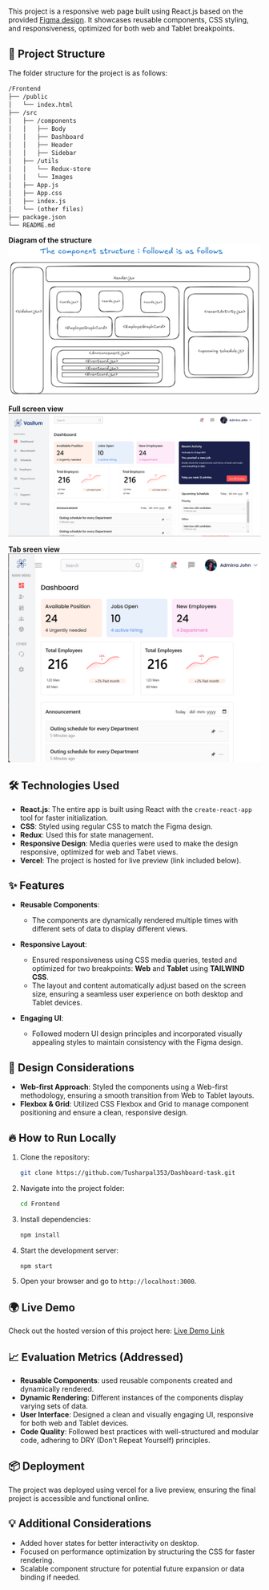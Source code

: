 



#

This project is a responsive web page built using React.js based on the provided [Figma design](https://tinyurl.com/mv5erx9j). It showcases reusable components, CSS styling, and responsiveness, optimized for both web and Tablet breakpoints. 

## 🚀 Project Structure

The folder structure for the project is as follows:

```
/Frontend
├── /public
│   └── index.html
├── /src
│   ├── /components
│   │   ├── Body
│   │   ├── Dashboard
│   │   ├── Header
│   │   ├── Sidebar
│   ├── /utils
│   │   └── Redux-store
│   │   └── Images
│   ├── App.js
│   ├── App.css
│   ├── index.js
│   └── (other files)
├── package.json
└── README.md
```

**Diagram of the structure**
![alt text](image-2.png)

**Full screen view**
![alt text](image-3.png)

**Tab sreen view**
![alt text](image-4.png)

## 🛠️ Technologies Used

- **React.js**: The entire app is built using React with the `create-react-app` tool for faster initialization.
- **CSS**: Styled using regular CSS to match the Figma design.
- **Redux**: Used this for state management.
- **Responsive Design**: Media queries were used to make the design responsive, optimized for web and Tabet views.
- **Vercel**: The project is hosted for live preview (link included below).


## ✨ Features

- **Reusable Components**: 

    - The components are dynamically rendered multiple times with different sets of data to display different views.
  
- **Responsive Layout**:
    - Ensured responsiveness using CSS media queries, tested and optimized for two breakpoints: **Web** and **Tablet** using **TAILWIND CSS**.
    - The layout and content automatically adjust based on the screen size, ensuring a seamless user experience on both desktop and Tablet devices.
  
- **Engaging UI**:
    - Followed modern UI design principles and incorporated visually appealing styles to maintain consistency with the Figma design.
  
## 🎨 Design Considerations

- **Web-first Approach**: Styled the components using a Web-first methodology, ensuring a smooth transition from Web to Tablet layouts.
- **Flexbox & Grid**: Utilized CSS Flexbox and Grid to manage component positioning and ensure a clean, responsive design.

## 🔥 How to Run Locally

1. Clone the repository:
   ```bash
   git clone https://github.com/Tusharpal353/Dashboard-task.git
   ```

2. Navigate into the project folder:
   ```bash
   cd Frontend
   ```

3. Install dependencies:
   ```bash
   npm install
   ```

4. Start the development server:
   ```bash
   npm start
   ```

5. Open your browser and go to `http://localhost:3000`.

## 🌍 Live Demo

Check out the hosted version of this project here: [Live Demo Link](https://dashboard-task-one.vercel.app/) 

## 📈 Evaluation Metrics (Addressed)

- **Reusable Components**: used reusable components created and dynamically rendered.
- **Dynamic Rendering**: Different instances of the components display varying sets of data.
- **User Interface**: Designed a clean and visually engaging UI, responsive for both web and Tablet devices.
- **Code Quality**: Followed best practices with well-structured and modular code, adhering to DRY (Don't Repeat Yourself) principles.

## 📦 Deployment

The project was deployed using vercel for a live preview, ensuring the final project is accessible and functional online.

## 💡 Additional Considerations

- Added hover states for better interactivity on desktop.
- Focused on performance optimization by structuring the CSS for faster rendering.
- Scalable component structure for potential future expansion or data binding if needed.


